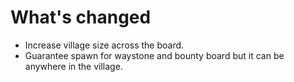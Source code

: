 # What's changed

+ Increase village size across the board.
+ Guarantee spawn for waystone and bounty board but it can be anywhere in the village.
